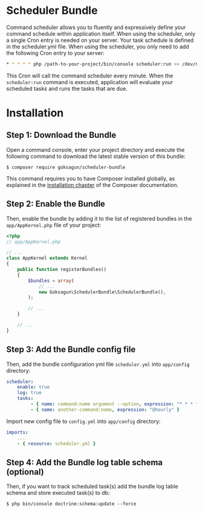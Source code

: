 Scheduler Bundle
================
Command scheduler allows you to fluently and expressively define your command
schedule within application itself. When using the scheduler, only a single
Cron entry is needed on your server. Your task schedule is defined in the
scheduler.yml file. When using the scheduler, you only need to add the
following Cron entry to your server:

```bash
* * * * * php /path-to-your-project/bin/console scheduler:run >> /dev/null 2>&1
```

This Cron will call the command scheduler every minute. When the `scheduler:run`
command is executed, application will evaluate your scheduled tasks and runs the tasks that are due.

Installation
============

Step 1: Download the Bundle
---------------------------

Open a command console, enter your project directory and execute the
following command to download the latest stable version of this bundle:

```console
$ composer require goksagun/scheduler-bundle
```

This command requires you to have Composer installed globally, as explained
in the [installation chapter](https://getcomposer.org/doc/00-intro.md)
of the Composer documentation.

Step 2: Enable the Bundle
-------------------------

Then, enable the bundle by adding it to the list of registered bundles
in the `app/AppKernel.php` file of your project:

```php
<?php
// app/AppKernel.php

// ...
class AppKernel extends Kernel
{
    public function registerBundles()
    {
        $bundles = array(
            // ...
            new Goksagun\SchedulerBundle\SchedulerBundle(),
        );

        // ...
    }

    // ...
}
```

Step 3: Add the Bundle config file
----------------------------------

Then, add the bundle configuration yml file `scheduler.yml` into `app/config` directory:

```yml
scheduler:
    enable: true
    log: true
    tasks:
         - { name: command:name argument --option, expression: "* * * * *" }
         - { name: another-command:name, expression: "@hourly" }
```

Import new config file to `config.yml` into `app/config` directory:

```yml
imports:
    ...
    - { resource: scheduler.yml }
```

Step 4: Add the Bundle log table schema (optional)
---------------------------------------

Then, if you want to track scheduled task(s) add the bundle log table schema and store executed task(s) to db:

```console
$ php bin/console doctrine:schema:update --force
```